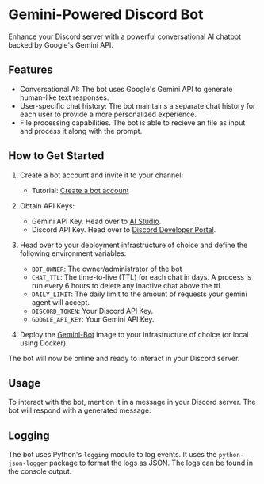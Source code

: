 # Gemini-Powered Discord Bot

Enhance your Discord server with a powerful conversational AI chatbot backed by Google's Gemini API.

## Features

- Conversational AI: The bot uses Google's Gemini API to generate human-like text responses.
- User-specific chat history: The bot maintains a separate chat history for each user to provide a more personalized experience.
- File processing capabilities. The bot is able to recieve an file as input and process it along with the prompt.

## How to Get Started

1. Create a bot account and invite it to your channel:

   - Tutorial: [Create a bot account](https://discordpy.readthedocs.io/en/stable/discord.html)

2. Obtain API Keys:

   - Gemini API Key. Head over to [AI Studio](https://aistudio.google.com/app/apikey).
   - Discord API Key. Head over to [Discord Developer Portal](https://discord.com/developers/applications).

3. Head over to your deployment infrastructure of choice and define the following environment variables:

   - `BOT_OWNER`: The owner/administrator of the bot
   - `CHAT_TTL`: The time-to-live (TTL) for each chat in days. A process is run every 6 hours to delete any inactive chat above the ttl
   - `DAILY_LIMIT`: The daily limit to the amount of requests your gemini agent will accept.
   - `DISCORD_TOKEN`: Your Discord API Key.
   - `GOOGLE_API_KEY`: Your Gemini API Key.

4. Deploy the [Gemini-Bot](https://hub.docker.com/repository/docker/briandidthat/gemini-bot/general) image to your infrastructure of choice (or local using Docker).

The bot will now be online and ready to interact in your Discord server.

## Usage

To interact with the bot, mention it in a message in your Discord server. The bot will respond with a generated message.

## Logging

The bot uses Python's `logging` module to log events. It uses the `python-json-logger` package to format the logs as JSON. The logs can be found in the console output.
